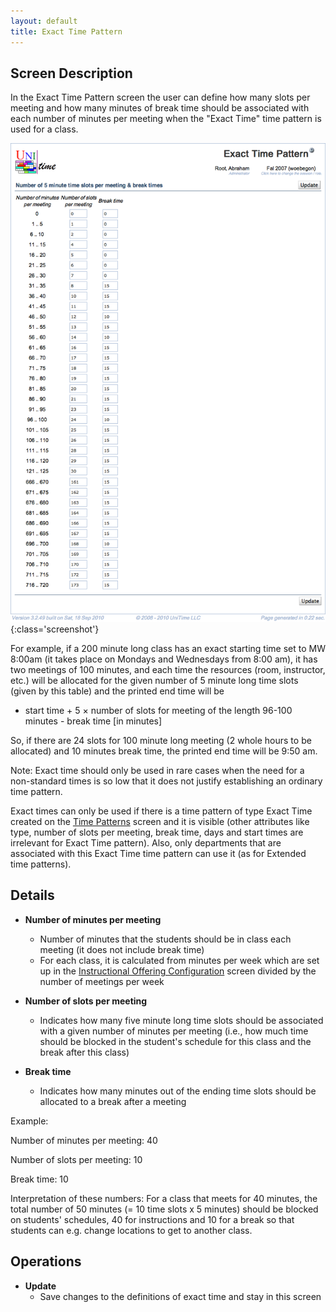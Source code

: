 ```yaml
---
layout: default
title: Exact Time Pattern
---
```



## Screen Description

In the Exact Time Pattern screen the user can define how many slots per meeting and how many minutes of break time should be associated with each number of minutes per meeting when the "Exact Time" time pattern is used for a class.

![Exact Time Pattern](images/exact-time-pattern-1.png){:class='screenshot'}

For example, if a 200 minute long class has an exact starting time set to MW 8:00am (it takes place on Mondays and Wednesdays from 8:00 am), it has two meetings of 100 minutes, and each time the resources (room, instructor, etc.) will be allocated for the given number of 5 minute long time slots (given by this table) and the printed end time will be

* start time + 5 × number of slots for meeting of the length 96-100 minutes - break time [in minutes]

So, if there are 24 slots for 100 minute long meeting (2 whole hours to be allocated) and 10 minutes break time, the printed end time will be 9:50 am.

Note: Exact time should only be used in rare cases when the need for a non-standard times is so low that it does not justify establishing an ordinary time pattern.

Exact times can only be used if there is a time pattern of type Exact Time created on the [Time Patterns](time-patterns) screen and it is visible (other attributes like type, number of slots per meeting, break time, days and start times are irrelevant for Exact Time pattern). Also, only departments that are associated with this Exact Time time pattern can use it (as for Extended time patterns).

## Details

* **Number of minutes per meeting**
	* Number of minutes that the students should be in class each meeting (it does not include break time)
	* For each class, it is calculated from minutes per week which are set up in the [Instructional Offering Configuration](instructional-offering-configuration) screen divided by the number of meetings per week

* **Number of slots per meeting**
	* Indicates how many five minute long time slots should be associated with a given number of minutes per meeting (i.e., how much time should be blocked in the student's schedule for this class and the break after this class)

* **Break time**
	* Indicates how many minutes out of the ending time slots should be allocated to a break after a meeting

Example:

Number of minutes per meeting: 40

Number of slots per meeting: 10

Break time: 10

Interpretation of these numbers: For a class that meets for 40 minutes, the total number of 50 minutes (= 10 time slots x 5 minutes) should be blocked on students' schedules, 40 for instructions and 10 for a break so that students can e.g. change locations to get to another class.

## Operations

* **Update**
	* Save changes to the definitions of exact time and stay in this screen
